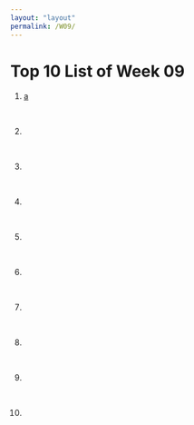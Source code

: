 ```yaml
---
layout: "layout"
permalink: /W09/
---
```


# Top 10 List of Week 09

1. [a](https://youtube.com)<br>


<br>

2. []()<br>


<br>

3. []()<br>


<br>

4. []()<br>


<br>

5. []()<br>


<br>

6. []()<br>


<br>

7. []()<br>


<br>

8. []()<br>


<br>

9. []()<br>


<br>

10. []()<br>

<br>
<br>
<br>
<br>